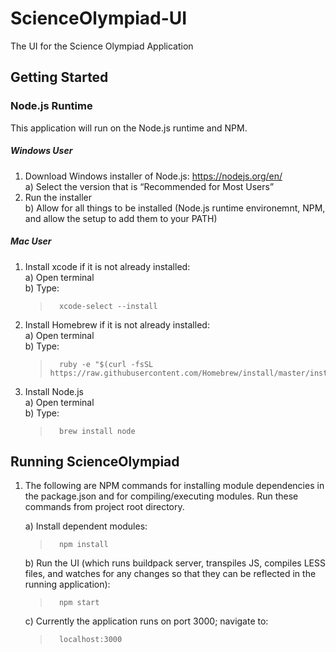 # ScienceOlympiad-UI

The UI for the Science Olympiad Application


## Getting Started

### Node.js Runtime
This application will run on the Node.js runtime and NPM.

##### Windows User
1) Download Windows installer of Node.js: https://nodejs.org/en/ <br />
    a) Select the version that is “Recommended for Most Users” <br />
2) Run the installer <br />
    b) Allow for all things to be installed (Node.js runtime environemnt, NPM, and allow the setup to add them to your PATH)

##### Mac User
1) Install xcode if it is not already installed: <br />
    a) Open terminal <br />
    b) Type: <br />
    >       xcode-select --install
2) Install Homebrew if it is not already installed: <br />
    a) Open terminal <br />
    b) Type: <br />
    >       ruby -e "$(curl -fsSL https://raw.githubusercontent.com/Homebrew/install/master/install)"
3) Install Node.js <br />
    a) Open terminal <br />
    b) Type: <br />
    >       brew install node

## Running ScienceOlympiad
1) The following are NPM commands for installing module dependencies in the package.json 
and for compiling/executing modules.  Run these commands from project root directory.
 
    a) Install dependent modules: 
    >       npm install 
    
    b) Run the UI (which runs buildpack server, transpiles JS, compiles LESS files, 
    and watches for any changes so that they can be reflected in the running 
    application): <br />
    >       npm start
    
    c) Currently the application runs on port 3000; navigate to:
    >       localhost:3000
    
   
